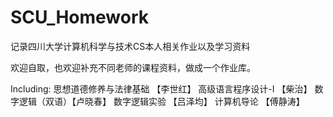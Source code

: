 # SCU_Homework
记录四川大学计算机科学与技术CS本人相关作业以及学习资料

欢迎自取，也欢迎补充不同老师的课程资料，做成一个作业库。

Including:
思想道德修养与法律基础 【李世红】
高级语言程序设计-Ⅰ 【柴治】
数字逻辑（双语）【卢晓春】
数字逻辑实验 【吕泽均】
计算机导论 【傅静涛】
